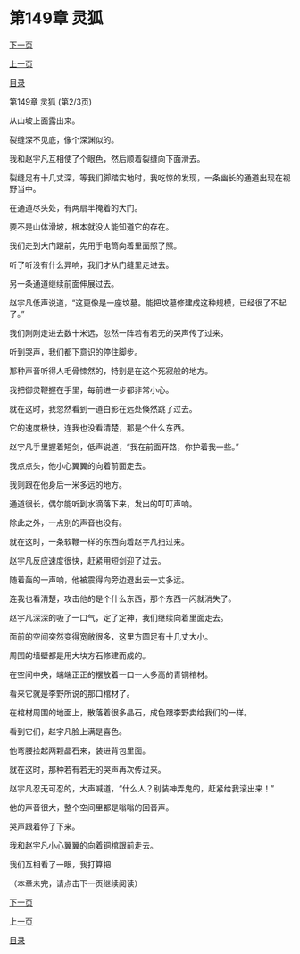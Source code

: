 <h1>第149章   灵狐</h1>
            <div><p><a href="./0446_%E7%AC%AC149%E7%AB%A0_%E7%81%B5%E7%8B%90.md">下一页</a></p><p><a href="./0444_%E7%AC%AC149%E7%AB%A0_%E7%81%B5%E7%8B%90.md">上一页</a></p><p><a href="../">目录</a></p></div>
            <div><p>第149章   灵狐 (第2/3页)</p><p>从山坡上面露出来。</p><p>裂缝深不见底，像个深渊似的。</p><p>我和赵宇凡互相使了个眼色，然后顺着裂缝向下面滑去。</p><p>裂缝足有十几丈深，等我们脚踏实地时，我吃惊的发现，一条幽长的通道出现在视野当中。</p><p>在通道尽头处，有两扇半掩着的大门。</p><p>要不是山体滑坡，根本就没人能知道它的存在。</p><p>我们走到大门跟前，先用手电筒向着里面照了照。</p><p>听了听没有什么异响，我们才从门缝里走进去。</p><p>另一条通道继续前面伸展过去。</p><p>赵宇凡低声说道，“这更像是一座坟墓。能把坟墓修建成这种规模，已经很了不起了。”</p><p>我们刚刚走进去数十米远，忽然一阵若有若无的哭声传了过来。</p><p>听到哭声，我们都下意识的停住脚步。</p><p>那种声音听得人毛骨悚然的，特别是在这个死寂般的地方。</p><p>我把御灵鞭握在手里，每前进一步都非常小心。</p><p>就在这时，我忽然看到一道白影在远处倏然跳了过去。</p><p>它的速度极快，连我也没看清楚，那是个什么东西。</p><p>赵宇凡手里握着短剑，低声说道，“我在前面开路，你护着我一些。”</p><p>我点点头，他小心翼翼的向着前面走去。</p><p>我则跟在他身后一米多远的地方。</p><p>通道很长，偶尔能听到水滴落下来，发出的叮叮声响。</p><p>除此之外，一点别的声音也没有。</p><p>就在这时，一条软鞭一样的东西向着赵宇凡扫过来。</p><p>赵宇凡反应速度很快，赶紧用短剑迎了过去。</p><p>随着轰的一声响，他被震得向旁边退出去一丈多远。</p><p>连我也看清楚，攻击他的是个什么东西，那个东西一闪就消失了。</p><p>赵宇凡深深的吸了一口气，定了定神，我们继续向着里面走去。</p><p>面前的空间突然变得宽敞很多，这里方圆足有十几丈大小。</p><p>周围的墙壁都是用大块方石修建而成的。</p><p>在空间中央，端端正正的摆放着一口一人多高的青铜棺材。</p><p>看来它就是李野所说的那口棺材了。</p><p>在棺材周围的地面上，散落着很多晶石，成色跟李野卖给我们的一样。</p><p>看到它们，赵宇凡脸上满是喜色。</p><p>他弯腰捡起两颗晶石来，装进背包里面。</p><p>就在这时，那种若有若无的哭声再次传过来。</p><p>赵宇凡忍无可忍的，大声喊道，“什么人？别装神弄鬼的，赶紧给我滚出来！”</p><p>他的声音很大，整个空间里都是嗡嗡的回音声。</p><p>哭声跟着停了下来。</p><p>我和赵宇凡小心翼翼的向着铜棺跟前走去。</p><p>我们互相看了一眼，我打算把</p><p>（本章未完，请点击下一页继续阅读）</p></div>
            <div><p><a href="./0446_%E7%AC%AC149%E7%AB%A0_%E7%81%B5%E7%8B%90.md">下一页</a></p><p><a href="./0444_%E7%AC%AC149%E7%AB%A0_%E7%81%B5%E7%8B%90.md">上一页</a></p><p><a href="../">目录</a></p></div>